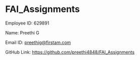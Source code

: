 # FAI_Assignments

Employee ID: 629891

Name: Preethi G

Email ID: preethig@firstam.com

GitHub Link: https://github.com/preethi4848/FAI_Assignments
